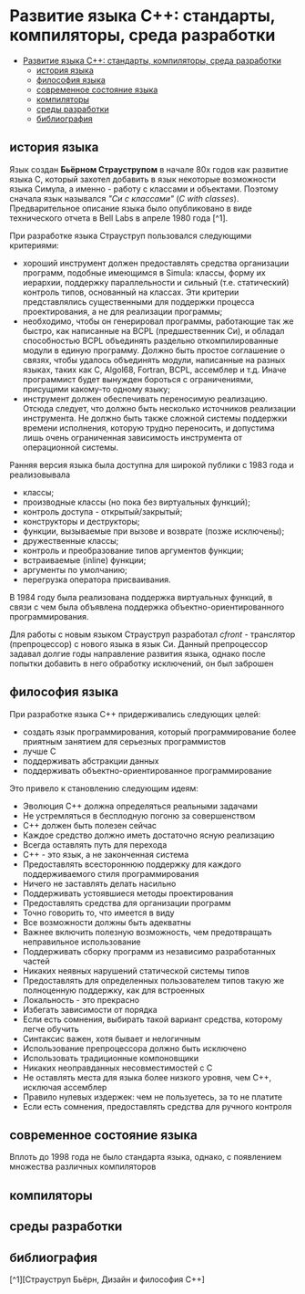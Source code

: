 # Развитие языка С++: стандарты, компиляторы, среда разработки

- [Развитие языка С++: стандарты, компиляторы, среда разработки](#развитие-языка-с-стандарты-компиляторы-среда-разработки)
  - [история языка](#история-языка)
  - [философия языка](#философия-языка)
  - [современное состояние языка](#современное-состояние-языка)
  - [компиляторы](#компиляторы)
  - [среды разработки](#среды-разработки)
  - [библиография](#библиография)

## история языка

Язык создан __Бьёрном Страуструпом__ в начале 80х годов как развитие языка С, который захотел добавить в язык некоторые возможности языка Симула, а именно - работу с классами и объектами. Поэтому сначала язык назывался _"Си с классами"_ (_C with classes_). Предварительное описание языка было опубликовано в виде технического отчета в Bell Labs в апреле 1980 года [^1].

При разработке языка Страуструп пользовался следующими критериями:

 - хороший инструмент должен предоставлять средства организации программ, подобные имеющимся в Simula: классы, форму их иерархии, поддержку параллельности и сильный (т.е. статический) контроль типов, основанный на классах. Эти критерии представлялись существенными для поддержки процесса проектирования, а не для реализации программы;
 - необходимо, чтобы он генерировал программы, работающие так же быстро, как написанные на BCPL (предшественник Си), и обладал способностью BCPL объединять раздельно откомпилированные модули в единую программу. Должно быть простое соглашение о связях, чтобы удалось объединять модули, написанные на разных языках, таких как С, Algol68, Fortran, BCPL, ассемблер и т.д. Иначе программист будет вынужден бороться с ограничениями, присущими какому-то одному языку;
 - инструмент должен обеспечивать переносимую реализацию. Отсюда следует, что должно быть несколько источников реализации инструмента. Не должно быть также сложной системы поддержки времени исполнения, которую трудно переносить, и допустима лишь очень ограниченная зависимость инструмента от операционной системы.

Ранняя версия языка была доступна для широкой публики с 1983 года и реализовывала

- классы;
- производные классы (но пока без виртуальных функций);
- контроль доступа - открытый/закрытый;
- конструкторы и деструкторы;
- функции, вызываемые при вызове и возврате (позже исключены);
- дружественные классы;
- контроль и преобразование типов аргументов функции;
- встраиваемые (inline) функции;
- аргументы по умолчанию;
- перегрузка оператора присваивания.

В 1984 году была реализована поддержка виртуальных функций, в связи с чем была объявлена поддержка объектно-ориентированного программирования.

Для работы с новым языком Страуструп разработал _cfront_ - транслятор (препроцессор) с нового языка в язык Си. Данный препроцессор задавал долгие годы направление развития языка, однако после попытки добавить в него обработку исключений, он был заброшен

## философия языка

При разработке языка С++ придерживались следующих целей:

 * создать язык программирования, который программирование более приятным занятием для серьезных программистов
 * лучше С
 * поддерживать абстракции данных
 * поддерживать объектно-ориентированное программирование

Это привело к становлению следующим идеям:

 - Эволюция C++ должна определяться реальными задачами
 - Не устремляться в бесплодную погоню за совершенством
 - C++ должен быть полезен сейчас
 - Каждое средство должно иметь достаточно ясную реализацию
 - Всегда оставлять путь для перехода
 - C++ - это язык, а не законченная система
 - Предоставлять всестороннюю поддержку для каждого поддерживаемого стиля программирования
 - Ничего не заставлять делать насильно
 - Поддерживать устоявшиеся методы проектирования
 - Предоставлять средства для организации программ
 - Точно говорить то, что имеется в виду
 - Все возможности должны быть адекватны
 - Важнее включить полезную возможность, чем предотвращать неправильное использование
 - Поддерживать сборку программ из независимо разработанных частей
 - Никаких неявных нарушений статической системы типов
 - Предоставлять для определенных пользователем типов такую же полноценную поддержку, как для встроенных
 - Локальность - это прекрасно
 - Избегать зависимости от порядка
 - Если есть сомнения, выбирать такой вариант средства, которому легче обучить
 - Синтаксис важен, хотя бывает и нелогичным
 - Использование препроцессора должно быть исключено
 - Использовать традиционные компоновщики
 - Никаких неоправданных несовместимостей с С
 - Не оставлять места для языка более низкого уровня, чем C++, исключая ассемблер
 - Правило нулевых издержек: чем не пользуетесь, за то не платите
 - Если есть сомнения, предоставлять средства для ручного контроля

## современное состояние языка

Вплоть до 1998 года не было стандарта языка, однако, с появлением множества различных компиляторов

## компиляторы

## среды разработки

## библиография

[^1][Страуструп Бьёрн, Дизайн и философия С++]